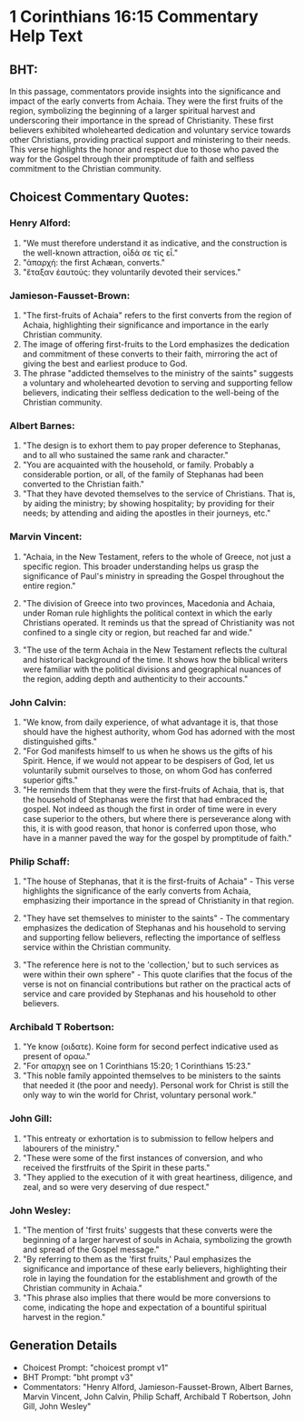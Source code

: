 # 1 Corinthians 16:15 Commentary Help Text

## BHT:
In this passage, commentators provide insights into the significance and impact of the early converts from Achaia. They were the first fruits of the region, symbolizing the beginning of a larger spiritual harvest and underscoring their importance in the spread of Christianity. These first believers exhibited wholehearted dedication and voluntary service towards other Christians, providing practical support and ministering to their needs. This verse highlights the honor and respect due to those who paved the way for the Gospel through their promptitude of faith and selfless commitment to the Christian community.

## Choicest Commentary Quotes:
### Henry Alford:
1. "We must therefore understand it as indicative, and the construction is the well-known attraction, οἶδά σε τίς εἶ." 
2. "ἀπαρχή: the first Achæan, converts."
3. "ἔταξαν ἑαυτούς: they voluntarily devoted their services."

### Jamieson-Fausset-Brown:
1. "The first-fruits of Achaia" refers to the first converts from the region of Achaia, highlighting their significance and importance in the early Christian community.
2. The image of offering first-fruits to the Lord emphasizes the dedication and commitment of these converts to their faith, mirroring the act of giving the best and earliest produce to God.
3. The phrase "addicted themselves to the ministry of the saints" suggests a voluntary and wholehearted devotion to serving and supporting fellow believers, indicating their selfless dedication to the well-being of the Christian community.

### Albert Barnes:
1. "The design is to exhort them to pay proper deference to Stephanas, and to all who sustained the same rank and character."
2. "You are acquainted with the household, or family. Probably a considerable portion, or all, of the family of Stephanas had been converted to the Christian faith."
3. "That they have devoted themselves to the service of Christians. That is, by aiding the ministry; by showing hospitality; by providing for their needs; by attending and aiding the apostles in their journeys, etc."

### Marvin Vincent:
1. "Achaia, in the New Testament, refers to the whole of Greece, not just a specific region. This broader understanding helps us grasp the significance of Paul's ministry in spreading the Gospel throughout the entire region." 

2. "The division of Greece into two provinces, Macedonia and Achaia, under Roman rule highlights the political context in which the early Christians operated. It reminds us that the spread of Christianity was not confined to a single city or region, but reached far and wide." 

3. "The use of the term Achaia in the New Testament reflects the cultural and historical background of the time. It shows how the biblical writers were familiar with the political divisions and geographical nuances of the region, adding depth and authenticity to their accounts."

### John Calvin:
1. "We know, from daily experience, of what advantage it is, that those should have the highest authority, whom God has adorned with the most distinguished gifts."
2. "For God manifests himself to us when he shows us the gifts of his Spirit. Hence, if we would not appear to be despisers of God, let us voluntarily submit ourselves to those, on whom God has conferred superior gifts."
3. "He reminds them that they were the first-fruits of Achaia, that is, that the household of Stephanas were the first that had embraced the gospel. Not indeed as though the first in order of time were in every case superior to the others, but where there is perseverance along with this, it is with good reason, that honor is conferred upon those, who have in a manner paved the way for the gospel by promptitude of faith."

### Philip Schaff:
1. "The house of Stephanas, that it is the first-fruits of Achaia" - This verse highlights the significance of the early converts from Achaia, emphasizing their importance in the spread of Christianity in that region.

2. "They have set themselves to minister to the saints" - The commentary emphasizes the dedication of Stephanas and his household to serving and supporting fellow believers, reflecting the importance of selfless service within the Christian community.

3. "The reference here is not to the 'collection,' but to such services as were within their own sphere" - This quote clarifies that the focus of the verse is not on financial contributions but rather on the practical acts of service and care provided by Stephanas and his household to other believers.

### Archibald T Robertson:
1. "Ye know (οιδατε). Koine form for second perfect indicative used as present of οραω." 
2. "For απαρχη see on 1 Corinthians 15:20; 1 Corinthians 15:23." 
3. "This noble family appointed themselves to be ministers to the saints that needed it (the poor and needy). Personal work for Christ is still the only way to win the world for Christ, voluntary personal work."

### John Gill:
1. "This entreaty or exhortation is to submission to fellow helpers and labourers of the ministry."
2. "These were some of the first instances of conversion, and who received the firstfruits of the Spirit in these parts."
3. "They applied to the execution of it with great heartiness, diligence, and zeal, and so were very deserving of due respect."

### John Wesley:
1. "The mention of 'first fruits' suggests that these converts were the beginning of a larger harvest of souls in Achaia, symbolizing the growth and spread of the Gospel message."
2. "By referring to them as the 'first fruits,' Paul emphasizes the significance and importance of these early believers, highlighting their role in laying the foundation for the establishment and growth of the Christian community in Achaia."
3. "This phrase also implies that there would be more conversions to come, indicating the hope and expectation of a bountiful spiritual harvest in the region."


## Generation Details
- Choicest Prompt: "choicest prompt v1"
- BHT Prompt: "bht prompt v3"
- Commentators: "Henry Alford, Jamieson-Fausset-Brown, Albert Barnes, Marvin Vincent, John Calvin, Philip Schaff, Archibald T Robertson, John Gill, John Wesley"
